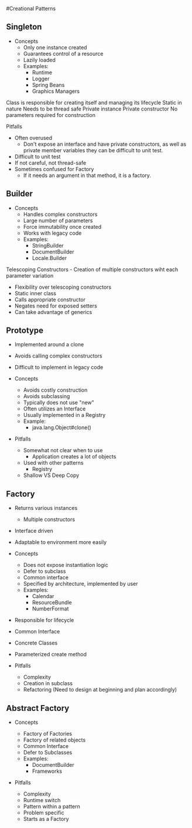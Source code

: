 #Creational Patterns

Singleton
---------

- Concepts
    - Only one instance created
    - Guarantees control of a resource
    - Lazily loaded
    - Examples: 
	    - Runtime
    	- Logger
    	- Spring Beans
    	- Graphics Managers

Class is responsible for creating itself and managing its lifecycle
Static in nature
Needs to be thread safe
Private instance
Private constructor
No parameters required for construction

Pitfalls
- Often overused
    - Don't expose an interface and have private constructors, as well as private member
    variables they can be difficult to unit test.
- Difficult to unit test
- If not careful, not thread-safe
- Sometimes confused for Factory
    - If it needs an argument in that method, it is a factory.
    
Builder
-------

- Concepts
    - Handles complex constructors
    - Large number of parameters
    - Force immutability once created
    - Works with legacy code
    - Examples:
        - StringBuilder
        - DocumentBuilder
        - Locale.Builder

Telescoping Constructors - Creation of multiple constructors wiht each parameter variation

- Flexibility over telescoping constructors
- Static inner class
- Calls appropriate constructor
- Negates need for exposed setters
- Can take advantage of generics

Prototype
---------
- Implemented around a clone
- Avoids calling complex constructors
- Difficult to implement in legacy code

- Concepts
    - Avoids costly construction
    - Avoids subclassing
    - Typically does not use "new"
    - Often utilizes an Interface
    - Usually implemented in a Registry
    - Example:
        - java.lang.Object#clone()
    
- Pitfalls
    - Somewhat not clear when to use
        - Application creates a lot of objects
    - Used with other patterns
        - Registry
    - Shallow VS Deep Copy

Factory
-------
- Returns various instances
    - Multiple constructors
- Interface driven
- Adaptable to environment more easily

- Concepts
    - Does not expose instantiation logic
    - Defer to subclass
    - Common interface
    - Specified by architecture, implemented by user
    - Examples:
        - Calendar
        - ResourceBundle
        - NumberFormat
        
- Responsible for lifecycle
- Common Interface
- Concrete Classes
- Parameterized create method

- Pitfalls
    - Complexity
    - Creation in subclass
    - Refactoring (Need to design at beginning and plan accordingly)
    
Abstract Factory
----------------
- Concepts
    - Factory of Factories
    - Factory of related objects
    - Common Interface
    - Defer to Subclasses
    - Examples:
        - DocumentBuilder
        - Frameworks
        
- Pitfalls
    - Complexity
    - Runtime switch
    - Pattern within a pattern
    - Problem specific
    - Starts as a Factory